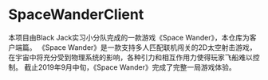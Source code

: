 # SpaceWanderClient
本项目由Black Jack实习小分队完成的一款游戏《Space Wander》，本仓库为客户端篇。
《Space Wander》是一款支持多人匹配联机闯关的2D太空射击游戏，在宇宙中将充分受到物理系统的影响，各种引力和相互作用力使得玩家飞船难以控制。
截止2019年9月中旬，《Space Wander》完成了完整一局游戏体验。
